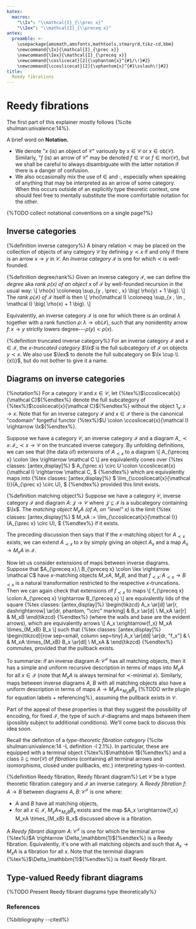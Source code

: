 ```yaml
---
katex:
  macros:
    "\\Ix": "\\mathcal{I}_{\\prec x}"
    "\\Iex": "\\mathcal{I}_{\\preceq x}"
antex:
  preamble: >-
    \usepackage{amsmath,amsfonts,mathtools,stmaryrd,tikz-cd,bbm}
    \newcommand{\Ix}{\mathcal{I}_{\prec x}}
    \newcommand{\Iex}{\mathcal{I}_{\preceq x}}
    \newcommand{\coslicecat}[2]{\vphantom{x}^{#1/\!}#2}
    \newcommand{\ccoslicecat}[2]{\vphantom{x}^{#1\sslash\!}#2}
title:
  Reedy fibrations
---
```


# Reedy fibrations

The first part of this explainer mostly follows {%cite shulman:univalence:14%}.

A brief word on **Notation.**
- We denote "$x$ (is) an object of $\mathcal C$" variously by $x \in \mathcal C$ or $x \in \mathrm{ob}(\mathcal C)$.
Similarly, "$f$ (is) an arrow of $\mathcal C$" may be denoted $f \in \mathcal C$ or $f \in \mathrm{mor}(\mathcal C)$, but we shall be careful to always disambiguate with the latter notation if there is a danger of confusion.
- We also occasionally mix the use of $\in$ and $\colon$, especially when speaking of anything that may be interpreted as an arrow of some category.
When this occurs outside of an explicitly type theoretic context, one should feel free to mentally substitute the more comfortable notation for the other.

{%TODO collect notational conventions on a single page?%}


## Inverse categories

{%definition inverse category%}
A binary relation $\prec$ may be placed on the collection of objects of any category $\mathcal C$ by defining $y \prec x$ if and only if there is an arrow $x \rightarrow y$ in $\mathcal C$.
An *inverse category* $\mathcal I$ is one for which $\prec$ is well-founded.

{%definition degree/rank%}
Given an inverse category $\mathcal I$, we can define the *degree* aka *rank $\rho(x)$ of an object $x$* of $\mathcal I$ by well-founded recursion in the usual way:
\\[
  \rho(x) \coloneqq \sup_{y \, \prec \, x} \big( \rho(y) + 1 \big).
\\]
The *rank $\rho(\mathcal I)$ of $\mathcal I$* itself is then
\\[
  \rho(\mathcal I) \coloneqq \sup_{x \, \in \, \mathcal I} \big( \rho(x) + 1 \big).
\\]

Equivalently, an inverse category $\mathcal I$ is one for which there is an ordinal $\lambda$ together with a rank function $\rho \colon \lambda \rightarrow \mathrm{ob}(\mathcal I)$, such that any nonidentity arrow $f \colon x \rightarrow y$ strictly lowers degree---$\rho(y) < \rho(x)$.

{%definition truncated inverse category%}
For an inverse category $\mathcal I$ and $x \in \mathcal I$, the *$x$-truncated category $\Ix$* is the full subcategory of $\mathcal I$ on objects $y \prec x$.
We also use $\Iex$ to denote the full subcategory on $\Ix \cup \\{x\\}$, but do not bother to give it a name.


## Diagrams on inverse categories

{%notation%}
For a category $\mathcal C$ and $x \in \mathcal C$, let
{%tex%}$\ccoslicecat{x}{\mathcal C}${%endtex%}
denote the full subcategory of
{%tex%}$\coslicecat{x}{\mathcal C}${%endtex%}
without the object $\mathrm{1}_x \colon x \rightarrow x$.
Note that for an inverse category $\mathcal I$ and $x \in \mathcal I$ there is the canonical "codomain" forgetful functor
{%tex%}$U \colon \ccoslicecat{x}{\mathcal I} \rightarrow \Ix${%endtex%}.

Suppose we have a category $\mathcal C$, an inverse category $\mathcal I$ and a diagram $A\_{\prec x} \colon \mathcal{I}\_{\prec x} \rightarrow \mathcal C$ on the truncated inverse category.
By unfolding definitions, we can see that (the data of) extensions of $A_{\prec x}$ to a diagram
\\[
  A_{\preceq x} \colon \Iex \rightarrow \mathcal C
\\]
are equivalently cones over
{%tex classes: [antex,display]%}
$
  A_{\prec x} \circ U \colon \ccoslicecat{x}{\mathcal I} \rightarrow \mathcal C,
$
{%endtex%}
which are equivalently maps into
{%tex classes: [antex,display]%}
$
  \lim_{\ccoslicecat{x}{\mathcal I}}(A_{\prec x} \circ U),
$
{%endtex%}
provided this limit exists.

{%definition matching object%}
Suppose we have a category $\mathcal C$, inverse category $\mathcal I$ and diagram $A \colon \mathcal J \rightarrow \mathcal C$ where $\mathcal J \subseteq \mathcal I$ is a subcategory containing $\Ix$.
The *matching object $M_xA$ (of $A$, on "level" $x$)* is the limit
{%tex classes: [antex,display]%}
$
  M_xA := \lim_{\ccoslicecat{x}{\mathcal I}}(A_{\prec x} \circ U),
$
{%endtex%}
if it exists.

The preceding discussion then says that if the $x$-matching object for $A_{\prec x}$ exists, we can extend $A_{\prec x}$ to $x$ by simply giving an object $A_x$ and a map $A_x \rightarrow M_xA$ in $\mathcal I$.

Now let us consider extensions of maps between inverse diagrams.
Suppose that
$A_{\preceq x},\ B_{\preceq x} \colon \Iex \rightarrow \mathcal C$
have $x$-matching objects $M\_xA,\ M_xB$, and that
$f_{\prec x} \colon A_{\prec x} \rightarrow B_{\prec x}$
is a natural transformation restricted to the respective $x$-truncations.
Then we can again check that extensions of $f_{\prec x}$ to maps
\\[
  f_{\preceq x} \colon A_{\preceq x} \rightarrow B_{\preceq x}
\\]
are equivalently lids of the square
{%tex classes: [antex,display]%}
\begin{tikzcd}
  A_x \ar[d] \ar[r, dashrightarrow] \ar[dr, phantom, "\circ" marking] & B_x \ar[d] \\
  M_xA \ar[r]                  & M_xB
\end{tikzcd}
{%endtex%}
(where the walls and base are the evident arrows), which are equivalently arrows
\\[
  A_x \xrightarrow{f_x} M_xA \times_{M_xB} B_x
\\]
such that
{%tex classes: [antex,display]%}
\begin{tikzcd}[row sep=small, column sep=tiny]
  A_x \ar[dd] \ar[dr, "f_x"] & \\
                             & M_xA \times_{M_xB} B_x \ar[dl] \\
  M_xA                       & 
\end{tikzcd}
{%endtex%}
commutes, provided that the pullback exists.

To summarize: if an inverse diagram $A \colon \mathcal{C}^{\mathcal I}$ has all matching objects, then it has a simple and uniform recursive description in terms of maps into $M_xA$ for all $x \in \mathcal I$ (note that $M_xA$ is always terminal for $\prec$-minimal $x$).
Similarly, maps between inverse diagrams $A$, $B$ with all matching objects also have a uniform description in terms of maps
$A \rightarrow M_xA \times_{M_xB} B_x$
{%TODO write plugin for equation labels + referencing%},
assuming the pullback exists in $\mathcal C$.

Part of the appeal of these properties is that they suggest the possibility of encoding, for fixed $\mathcal I$, the type of such $\mathcal I$-diagrams and maps between them (possibly subject to additional conditions).
We'll come back to discuss this idea soon.

Recall the definition of a *type-theoretic fibration category* {%cite shulman:univalence:14 -L definition -l 2.1%}.
In particular, these are equipped with a terminal object
{%tex%}$\mathbbm 1${%endtex%}
and a class $\mathfrak F \subseteq \mathrm{mor}(\mathcal C)$ of *fibrations* (containing all terminal arrows and isomorphisms, closed under pullbacks, etc.) interpreting types-in-context.

{%definition Reedy fibration, Reedy fibrant diagram%}
Let $\mathcal C$ be a type theoretic fibration category and $\mathcal I$ an inverse category.
A *Reedy fibration* $f \colon A \rightarrow B$ between diagrams $A,\ B \colon \mathcal{C}^{\mathcal I}$ is one where:
- $A$ and $B$ have all matching objects,
- for all $x \in \mathcal I$, $M_xA \times_{M_xB} B_x$ exists and the map $A_x \xrightarrow{f_x} M_xA \times_{M_xB} B_x$ discussed above is a fibration.

A *Reedy fibrant diagram* $A \colon \mathcal{C}^{\mathcal I}$ is one for which the terminal arrow
{%tex%}$A \rightarrow \Delta_\mathbbm{1}${%endtex%}
is a Reedy fibration.
Equivalently, it's one with all matching objects and such that $A_x \rightarrow M_xA$ is a fibration for all $x$.
Note that the terminal diagram
{%tex%}$\Delta_\mathbbm{1}${%endtex%}
is itself Reedy fibrant.


## Type-valued Reedy fibrant diagrams

{%TODO Present Reedy fibrant diagrams type theoretically%}


### References

{%bibliography --cited%}